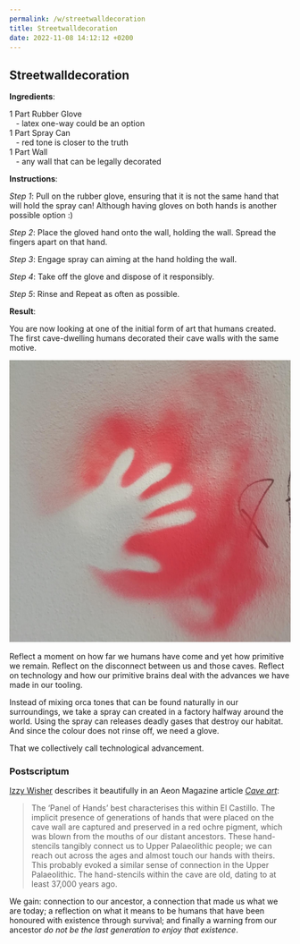 ```yaml
---
permalink: /w/streetwalldecoration
title: Streetwalldecoration
date: 2022-11-08 14:12:12 +0200
---
```


## Streetwalldecoration

**Ingredients**:

1 Part Rubber Glove<br>
&nbsp;&nbsp;&nbsp;- latex one-way could be an option<br>
1 Part Spray Can<br>
&nbsp;&nbsp;&nbsp;- red tone is closer to the truth<br>
1 Part Wall<br>
&nbsp;&nbsp;&nbsp;- any wall that can be legally decorated<br>

**Instructions**:

*Step 1*: Pull on the rubber glove, ensuring that it is not the same hand that will hold the spray can! Although having gloves on both hands is another possible option :)

*Step 2*: Place the gloved hand onto the wall, holding the wall. Spread the fingers apart on that hand.

*Step 3*: Engage spray can aiming at the hand holding the wall.

*Step 4*: Take off the glove and dispose of it responsibly.

*Step 5*: Rinse and Repeat as often as possible.

**Result**:

You are now looking at one of the initial form of art that humans created. The first cave-dwelling humans decorated their cave walls with the same motive.

<img src='/f/i/hand.jpg'/>

Reflect a moment on how far we humans have come and yet how primitive we remain. Reflect on the disconnect between us and those caves. Reflect on technology and how our primitive brains deal with the advances we have made in our tooling.

Instead of mixing orca tones that can be found naturally in our surroundings, we take a spray can created in a factory halfway around the world. Using the spray can releases deadly gases that destroy our habitat. And since the colour does not rinse off, we need a glove.

That we collectively call technological advancement.

### Postscriptum

[Izzy Wisher](https://aeon.co/users/izzy-wisher) describes it beautifully in an Aeon Magazine article [*Cave art*](https://aeon.co/essays/ice-age-art-making-was-a-tactile-joyous-exploration-of-the-world):

> The ‘Panel of Hands’ best characterises this within El Castillo. The implicit presence of generations of hands that were placed on the cave wall are captured and preserved in a red ochre pigment, which was blown from the mouths of our distant ancestors. These hand-stencils tangibly connect us to Upper Palaeolithic people; we can reach out across the ages and almost touch our hands with theirs. This probably evoked a similar sense of connection in the Upper Palaeolithic. The hand-stencils within the cave are old, dating to at least 37,000 years ago.

We gain: connection to our ancestor, a connection that made us what we are today; a reflection on what it means to be humans that have been honoured with existence through survival; and finally a warning from our ancestor *do not be the last generation to enjoy that existence*.
